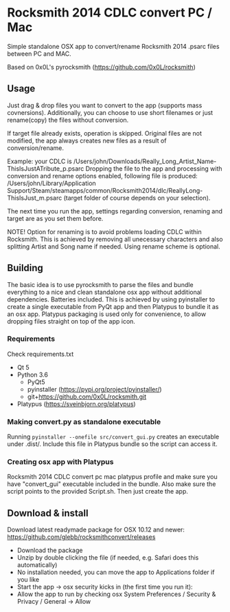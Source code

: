 # Rocksmith 2014 CDLC convert PC / Mac #
Simple standalone OSX app to convert/rename Rocksmith 2014 .psarc files between PC and MAC.

Based on 0x0L's pyrocksmith (https://github.com/0x0L/rocksmith)

## Usage ##
Just drag & drop files you want to convert to the app (supports mass covnersions).
Additionally, you can choose to use short filenames or just rename(copy) the files without conversion.

If target file already exists, operation is skipped. Original files are not modified, the app always
creates new files as a result of conversion/rename.

Example: your CDLC is /Users/john/Downloads/Really_Long_Artist_Name-ThisIsJustATribute_p.psarc
Dropping the file to the app and processing with conversion and rename options enabled, 
following file is produced: /Users/john/Library/Application Support/Steam/steamapps/common/Rocksmith2014/dlc/ReallyLong-ThisIsJust_m.psarc
(target folder of course depends on your selection).

The next time you run the app, settings regarding conversion, renaming and target are as you set them before.

NOTE! Option for renaming is to avoid problems loading CDLC within Rocksmith. 
This is achieved by removing all unecessary characters and also splitting Artist and Song name
if needed. Using rename scheme is optional.

## Building ##
The basic idea is to use pyrocksmith to parse the files and
bundle everything to a nice and clean standalone osx app without additional
dependencies. Batteries included. This is achieved
by using pyinstaller to create a single executable from PyQt app and then Platypus to 
bundle it as an osx app. Platypus packaging is used only for convenience,
to allow dropping files straight on top of the app icon.

### Requirements ###
Check requirements.txt
* Qt 5
* Python 3.6
   * PyQt5
   * pyinstaller (https://pypi.org/project/pyinstaller/)
   * git+https://github.com/0x0L/rocksmith.git
* Platypus (https://sveinbjorn.org/platypus)

### Making convert.py as standalone executable ###
Running `pyinstaller --onefile src/convert_gui.py` creates an executable under .dist/.
Include this file in Platypus bundle so the script can access it.

### Creating osx app with Platypus ###
Rocksmith 2014 CDLC convert pc mac platypus profile and make sure you have "convert_gui" executable included in the bundle. Also make sure the script points to the provided Script.sh. Then just create the app.

## Download & install ##
Download latest readymade package for OSX 10.12 and newer: https://github.com/glebb/rocksmithconvert/releases

* Download the package
* Unzip by double clicking the file (if needed, e.g. Safari does this automatically)
* No installation needed, you can move the app to Applications folder if you like
* Start the app -> osx security kicks in (the first time you run it):
* Allow the app to run by checking osx System Preferences / Security & Privacy / General -> Allow

